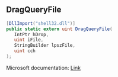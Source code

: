 ## DragQueryFile

```csharp
[DllImport("shell32.dll")]
public static extern uint DragQueryFile(
   IntPtr hDrop,
   uint iFile,
   StringBuilder lpszFile,
   uint cch
);
```

Microsoft documentation: [Link](https://docs.microsoft.com/en-us/windows/win32/api/shellapi/nf-shellapi-dragqueryfilew)
